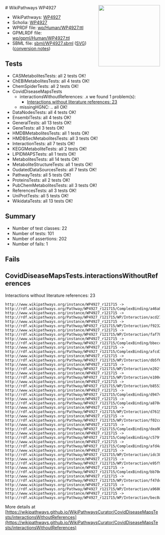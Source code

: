 <img style="float: right; width: 200px" src="../logo.png" />
# WikiPathways WP4927

* WikiPathways: [WP4927](https://identifiers.org/wikipathways:WP4927)
* Scholia: [WP4927](https://scholia.toolforge.org/wikipathways/WP4927)
* WPRDF file: [wp/Human/WP4927.ttl](../wp/Human/WP4927.ttl)
* GPMLRDF file: [wp/gpml/Human/WP4927.ttl](../wp/gpml/Human/WP4927.ttl)
* SBML file: [sbml/WP4927.sbml](../sbml/WP4927.sbml) ([SVG](../sbml/WP4927.svg)) ([conversion notes](../sbml/WP4927.txt))

## Tests
* CASMetabolitesTests: all 2 tests OK!
* ChEBIMetabolitesTests: all 4 tests OK!
* ChemSpiderTests: all 2 tests OK!
* CovidDiseaseMapsTests
    * interactionsWithoutReferences: .x we found 1 problem(s):
        * [Interactions without literature references: 23](#9701cd03)
    * missingHGNC: .. all OK!
* DataNodesTests: all 4 tests OK!
* EnsemblTests: all 4 tests OK!
* GeneralTests: all 13 tests OK!
* GeneTests: all 3 tests OK!
* HMDBMetabolitesTests: all 1 tests OK!
* HMDBSecMetabolitesTests: all 3 tests OK!
* InteractionTests: all 7 tests OK!
* KEGGMetaboliteTests: all 2 tests OK!
* LIPIDMAPSTests: all 1 tests OK!
* MetabolitesTests: all 14 tests OK!
* MetaboliteStructureTests: all 1 tests OK!
* OudatedDataSourcesTests: all 7 tests OK!
* PathwayTests: all 5 tests OK!
* ProteinsTests: all 2 tests OK!
* PubChemMetabolitesTests: all 3 tests OK!
* ReferencesTests: all 3 tests OK!
* UniProtTests: all 5 tests OK!
* WikidataTests: all 13 tests OK!


## Summary

* Number of test classes: 22
* Number of tests: 101
* Number of assertions: 202
* Number of fails: 1

## Fails

<a name="9701cd03" />

## CovidDiseaseMapsTests.interactionsWithoutReferences

Interactions without literature references: 23
```
http://www.wikipathways.org/instance/WP4927_r121715 -> http://rdf.wikipathways.org/Pathway/WP4927_r121715/ComplexBinding/a46a8
http://www.wikipathways.org/instance/WP4927_r121715 -> http://rdf.wikipathways.org/Pathway/WP4927_r121715/WP/Interaction/acd27
http://www.wikipathways.org/instance/WP4927_r121715 -> http://rdf.wikipathways.org/Pathway/WP4927_r121715/WP/Interaction/f9232
http://www.wikipathways.org/instance/WP4927_r121715 -> http://rdf.wikipathways.org/Pathway/WP4927_r121715/WP/Interaction/faf78
http://www.wikipathways.org/instance/WP4927_r121715 -> http://rdf.wikipathways.org/Pathway/WP4927_r121715/ComplexBinding/bbecc
http://www.wikipathways.org/instance/WP4927_r121715 -> http://rdf.wikipathways.org/Pathway/WP4927_r121715/ComplexBinding/afcd3
http://www.wikipathways.org/instance/WP4927_r121715 -> http://rdf.wikipathways.org/Pathway/WP4927_r121715/WP/Interaction/db5f6
http://www.wikipathways.org/instance/WP4927_r121715 -> http://rdf.wikipathways.org/Pathway/WP4927_r121715/WP/Interaction/e202f
http://www.wikipathways.org/instance/WP4927_r121715 -> http://rdf.wikipathways.org/Pathway/WP4927_r121715/WP/Interaction/e100c
http://www.wikipathways.org/instance/WP4927_r121715 -> http://rdf.wikipathways.org/Pathway/WP4927_r121715/WP/Interaction/b8553
http://www.wikipathways.org/instance/WP4927_r121715 -> http://rdf.wikipathways.org/Pathway/WP4927_r121715/ComplexBinding/d9474
http://www.wikipathways.org/instance/WP4927_r121715 -> http://rdf.wikipathways.org/Pathway/WP4927_r121715/ComplexBinding/a870c
http://www.wikipathways.org/instance/WP4927_r121715 -> http://rdf.wikipathways.org/Pathway/WP4927_r121715/WP/Interaction/d7615
http://www.wikipathways.org/instance/WP4927_r121715 -> http://rdf.wikipathways.org/Pathway/WP4927_r121715/WP/Interaction/f02cd
http://www.wikipathways.org/instance/WP4927_r121715 -> http://rdf.wikipathways.org/Pathway/WP4927_r121715/ComplexBinding/dea90
http://www.wikipathways.org/instance/WP4927_r121715 -> http://rdf.wikipathways.org/Pathway/WP4927_r121715/ComplexBinding/c579f
http://www.wikipathways.org/instance/WP4927_r121715 -> http://rdf.wikipathways.org/Pathway/WP4927_r121715/ComplexBinding/afd4a
http://www.wikipathways.org/instance/WP4927_r121715 -> http://rdf.wikipathways.org/Pathway/WP4927_r121715/WP/Interaction/idc381d3da
http://www.wikipathways.org/instance/WP4927_r121715 -> http://rdf.wikipathways.org/Pathway/WP4927_r121715/WP/Interaction/e95f9
http://www.wikipathways.org/instance/WP4927_r121715 -> http://rdf.wikipathways.org/Pathway/WP4927_r121715/ComplexBinding/bb70e
http://www.wikipathways.org/instance/WP4927_r121715 -> http://rdf.wikipathways.org/Pathway/WP4927_r121715/WP/Interaction/f47dc
http://www.wikipathways.org/instance/WP4927_r121715 -> http://rdf.wikipathways.org/Pathway/WP4927_r121715/WP/Interaction/a9600
http://www.wikipathways.org/instance/WP4927_r121715 -> http://rdf.wikipathways.org/Pathway/WP4927_r121715/WP/Interaction/bec0a
```

More details at [https://wikipathways.github.io/WikiPathwaysCurator/CovidDiseaseMapsTests/interactionsWithoutReferences](https://wikipathways.github.io/WikiPathwaysCurator/CovidDiseaseMapsTests/interactionsWithoutReferences)

